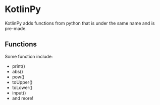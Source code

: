 # KotlinPy

KotlinPy adds functions from python that is under the same name and is pre-made.

## Functions

Some function include:

- print()
- abs()
- pow()
- toUpper()
- toLower()
- input()
- and more!
